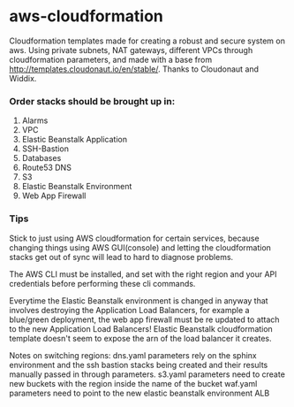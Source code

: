 # aws-cloudformation
Cloudformation templates made for creating a robust and secure system on aws. Using private subnets, NAT gateways, different VPCs through cloudformation parameters, and made with a base from http://templates.cloudonaut.io/en/stable/. Thanks to Cloudonaut and Widdix.

### Order stacks should be brought up in:
1. Alarms
2. VPC
3. Elastic Beanstalk Application
4. SSH-Bastion
5. Databases
6. Route53 DNS
7. S3
8. Elastic Beanstalk Environment
9. Web App Firewall

### Tips
Stick to just using AWS cloudformation for certain services, because changing things using AWS GUI(console) and letting the cloudformation stacks get out of sync will lead to hard to diagnose problems.

The AWS CLI must be installed, and set with the right region and your API credentials before performing these cli commands.

Everytime the Elastic Beanstalk environment is changed in anyway that involves destroying the Application Load Balancers, for example a blue/green deployment, the web app firewall must be re updated to attach to the new Application Load Balancers!
Elastic Beanstalk cloudformation template doesn't seem to expose the arn of the load balancer it creates.

Notes on switching regions:
dns.yaml parameters rely on the sphinx environment and the ssh bastion stacks being created and their results manually passed in through parameters.
s3.yaml parameters need to create new buckets with the region inside the name of the bucket
waf.yaml parameters need to point to the new elastic beanstalk environment ALB
